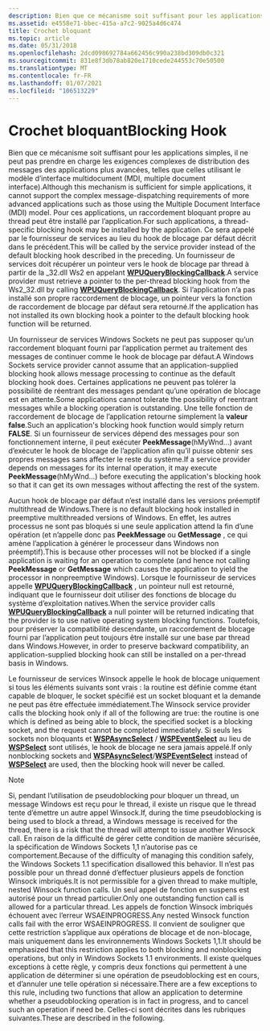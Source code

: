 ```yaml
---
description: Bien que ce mécanisme soit suffisant pour les applications simples, il ne peut pas prendre en charge les exigences complexes de distribution des messages des applications plus avancées, telles que celles utilisant le modèle d’interface multidocument (MDI, multiple document interface).
ms.assetid: e4558e71-bbec-415a-a7c2-9025a4d6c474
title: Crochet bloquant
ms.topic: article
ms.date: 05/31/2018
ms.openlocfilehash: 2dcd098692784a662456c990a238bd309db0c321
ms.sourcegitcommit: 831e8f3db78ab820e1710cede244553c70e50500
ms.translationtype: MT
ms.contentlocale: fr-FR
ms.lasthandoff: 01/07/2021
ms.locfileid: "106513229"
---
```

# <a name="blocking-hook"></a><span data-ttu-id="8c29b-103">Crochet bloquant</span><span class="sxs-lookup"><span data-stu-id="8c29b-103">Blocking Hook</span></span>

<span data-ttu-id="8c29b-104">Bien que ce mécanisme soit suffisant pour les applications simples, il ne peut pas prendre en charge les exigences complexes de distribution des messages des applications plus avancées, telles que celles utilisant le modèle d’interface multidocument (MDI, multiple document interface).</span><span class="sxs-lookup"><span data-stu-id="8c29b-104">Although this mechanism is sufficient for simple applications, it cannot support the complex message-dispatching requirements of more advanced applications such as those using the Multiple Document Interface (MDI) model.</span></span> <span data-ttu-id="8c29b-105">Pour ces applications, un raccordement bloquant propre au thread peut être installé par l’application.</span><span class="sxs-lookup"><span data-stu-id="8c29b-105">For such applications, a thread-specific blocking hook may be installed by the application.</span></span> <span data-ttu-id="8c29b-106">Ce sera appelé par le fournisseur de services au lieu du hook de blocage par défaut décrit dans le précédent.</span><span class="sxs-lookup"><span data-stu-id="8c29b-106">This will be called by the service provider instead of the default blocking hook described in the preceding.</span></span> <span data-ttu-id="8c29b-107">Un fournisseur de services doit récupérer un pointeur vers le hook de blocage par thread à partir de la \_32.dll Ws2 en appelant [**WPUQueryBlockingCallback**](/windows/desktop/api/Ws2spi/nf-ws2spi-wpuqueryblockingcallback).</span><span class="sxs-lookup"><span data-stu-id="8c29b-107">A service provider must retrieve a pointer to the per-thread blocking hook from the Ws2\_32.dll by calling [**WPUQueryBlockingCallback**](/windows/desktop/api/Ws2spi/nf-ws2spi-wpuqueryblockingcallback).</span></span> <span data-ttu-id="8c29b-108">Si l’application n’a pas installé son propre raccordement de blocage, un pointeur vers la fonction de raccordement de blocage par défaut sera retourné.</span><span class="sxs-lookup"><span data-stu-id="8c29b-108">If the application has not installed its own blocking hook a pointer to the default blocking hook function will be returned.</span></span>

<span data-ttu-id="8c29b-109">Un fournisseur de services Windows Sockets ne peut pas supposer qu’un raccordement bloquant fourni par l’application permet au traitement des messages de continuer comme le hook de blocage par défaut.</span><span class="sxs-lookup"><span data-stu-id="8c29b-109">A Windows Sockets service provider cannot assume that an application-supplied blocking hook allows message processing to continue as the default blocking hook does.</span></span> <span data-ttu-id="8c29b-110">Certaines applications ne peuvent pas tolérer la possibilité de réentrant des messages pendant qu’une opération de blocage est en attente.</span><span class="sxs-lookup"><span data-stu-id="8c29b-110">Some applications cannot tolerate the possibility of reentrant messages while a blocking operation is outstanding.</span></span> <span data-ttu-id="8c29b-111">Une telle fonction de raccordement de blocage de l’application retourne simplement la **valeur false**.</span><span class="sxs-lookup"><span data-stu-id="8c29b-111">Such an application's blocking hook function would simply return **FALSE**.</span></span> <span data-ttu-id="8c29b-112">Si un fournisseur de services dépend des messages pour son fonctionnement interne, il peut exécuter **PeekMessage**(hMyWnd...) avant d’exécuter le hook de blocage de l’application afin qu’il puisse obtenir ses propres messages sans affecter le reste du système.</span><span class="sxs-lookup"><span data-stu-id="8c29b-112">If a service provider depends on messages for its internal operation, it may execute **PeekMessage**(hMyWnd...) before executing the application's blocking hook so that it can get its own messages without affecting the rest of the system.</span></span>

<span data-ttu-id="8c29b-113">Aucun hook de blocage par défaut n’est installé dans les versions préemptif multithread de Windows.</span><span class="sxs-lookup"><span data-stu-id="8c29b-113">There is no default blocking hook installed in preemptive multithreaded versions of Windows.</span></span> <span data-ttu-id="8c29b-114">En effet, les autres processus ne sont pas bloqués si une seule application attend la fin d’une opération (et n’appelle donc pas **PeekMessage** ou **GetMessage** , ce qui amène l’application à générer le processeur dans Windows non préemptif).</span><span class="sxs-lookup"><span data-stu-id="8c29b-114">This is because other processes will not be blocked if a single application is waiting for an operation to complete (and hence not calling **PeekMessage** or **GetMessage** which causes the application to yield the processor in nonpreemptive Windows).</span></span> <span data-ttu-id="8c29b-115">Lorsque le fournisseur de services appelle [**WPUQueryBlockingCallback**](/windows/desktop/api/Ws2spi/nf-ws2spi-wpuqueryblockingcallback) , un pointeur null est retourné, indiquant que le fournisseur doit utiliser des fonctions de blocage du système d’exploitation natives.</span><span class="sxs-lookup"><span data-stu-id="8c29b-115">When the service provider calls [**WPUQueryBlockingCallback**](/windows/desktop/api/Ws2spi/nf-ws2spi-wpuqueryblockingcallback) a null pointer will be returned indicating that the provider is to use native operating system blocking functions.</span></span> <span data-ttu-id="8c29b-116">Toutefois, pour préserver la compatibilité descendante, un raccordement de blocage fourni par l’application peut toujours être installé sur une base par thread dans Windows.</span><span class="sxs-lookup"><span data-stu-id="8c29b-116">However, in order to preserve backward compatibility, an application-supplied blocking hook can still be installed on a per-thread basis in Windows.</span></span>

<span data-ttu-id="8c29b-117">Le fournisseur de services Winsock appelle le hook de blocage uniquement si tous les éléments suivants sont vrais : la routine est définie comme étant capable de bloquer, le socket spécifié est un socket bloquant et la demande ne peut pas être effectuée immédiatement.</span><span class="sxs-lookup"><span data-stu-id="8c29b-117">The Winsock service provider calls the blocking hook only if all of the following are true: the routine is one which is defined as being able to block, the specified socket is a blocking socket, and the request cannot be completed immediately.</span></span> <span data-ttu-id="8c29b-118">Si seuls les sockets non bloquants et [**WSPAsyncSelect**](/previous-versions/windows/desktop/legacy/ms742267(v=vs.85)) / [**WSPEventSelect**](/previous-versions/windows/hardware/network/ff566287(v=vs.85)) au lieu de [**WSPSelect**](/previous-versions/windows/desktop/legacy/ms742289(v=vs.85)) sont utilisés, le hook de blocage ne sera jamais appelé.</span><span class="sxs-lookup"><span data-stu-id="8c29b-118">If only nonblocking sockets and [**WSPAsyncSelect**](/previous-versions/windows/desktop/legacy/ms742267(v=vs.85))/[**WSPEventSelect**](/previous-versions/windows/hardware/network/ff566287(v=vs.85)) instead of [**WSPSelect**](/previous-versions/windows/desktop/legacy/ms742289(v=vs.85)) are used, then the blocking hook will never be called.</span></span>

> [!Note]  
> <span data-ttu-id="8c29b-119">Si, pendant l’utilisation de pseudoblocking pour bloquer un thread, un message Windows est reçu pour le thread, il existe un risque que le thread tente d’émettre un autre appel Winsock.</span><span class="sxs-lookup"><span data-stu-id="8c29b-119">If, during the time pseudoblocking is being used to block a thread, a Windows message is received for the thread, there is a risk that the thread will attempt to issue another Winsock call.</span></span> <span data-ttu-id="8c29b-120">En raison de la difficulté de gérer cette condition de manière sécurisée, la spécification de Windows Sockets 1,1 n’autorise pas ce comportement.</span><span class="sxs-lookup"><span data-stu-id="8c29b-120">Because of the difficulty of managing this condition safely, the Windows Sockets 1.1 specification disallowed this behavior.</span></span> <span data-ttu-id="8c29b-121">Il n’est pas possible pour un thread donné d’effectuer plusieurs appels de fonction Winsock imbriqués.</span><span class="sxs-lookup"><span data-stu-id="8c29b-121">It is not permissible for a given thread to make multiple, nested Winsock function calls.</span></span> <span data-ttu-id="8c29b-122">Un seul appel de fonction en suspens est autorisé pour un thread particulier.</span><span class="sxs-lookup"><span data-stu-id="8c29b-122">Only one outstanding function call is allowed for a particular thread.</span></span> <span data-ttu-id="8c29b-123">Les appels de fonction Winsock imbriqués échouent avec l’erreur WSAEINPROGRESS.</span><span class="sxs-lookup"><span data-stu-id="8c29b-123">Any nested Winsock function calls fail with the error WSAEINPROGRESS.</span></span> <span data-ttu-id="8c29b-124">Il convient de souligner que cette restriction s’applique aux opérations de blocage et de non-blocage, mais uniquement dans les environnements Windows Sockets 1,1.</span><span class="sxs-lookup"><span data-stu-id="8c29b-124">It should be emphasized that this restriction applies to both blocking and nonblocking operations, but only in Windows Sockets 1.1 environments.</span></span> <span data-ttu-id="8c29b-125">Il existe quelques exceptions à cette règle, y compris deux fonctions qui permettent à une application de déterminer si une opération de pseudoblocking est en cours, et d’annuler une telle opération si nécessaire.</span><span class="sxs-lookup"><span data-stu-id="8c29b-125">There are a few exceptions to this rule, including two functions that allow an application to determine whether a pseudoblocking operation is in fact in progress, and to cancel such an operation if need be.</span></span> <span data-ttu-id="8c29b-126">Celles-ci sont décrites dans les rubriques suivantes.</span><span class="sxs-lookup"><span data-stu-id="8c29b-126">These are described in the following.</span></span>

 

 

 
